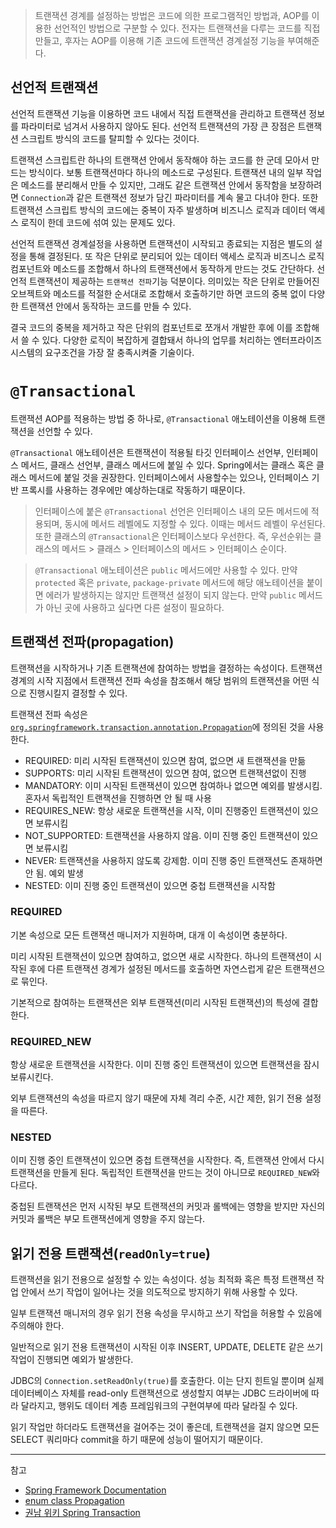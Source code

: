 > 트랜잭션 경계를 설정하는 방법은 코드에 의한 프로그램적인 방법과, AOP를 이용한 선언적인 방법으로 구분할 수 있다. 전자는 트랜잭션을 다루는 코드를 직접 만들고, 후자는 AOP를 이용해 기존 코드에 트랜잭션 경계설정 기능을 부여해준다.

## 선언적 트랜잭션
선언적 트랜잭션 기능을 이용하면 코드 내에서 직접 트랜잭션을 관리하고 트랜잭션 정보를 파라미터로 넘겨서 사용하지 않아도 된다. 선언적 트랜잭션의 가장 큰 장점은 트랜잭션 스크립트 방식의 코드를 탈피할 수 있다는 것이다.

트랜잭션 스크립트란 하나의 트랜잭션 안에서 동작해야 하는 코드를 한 군데 모아서 만드는 방식이다. 보통 트랜잭션마다 하나의 메소드로 구성된다. 트랜잭션 내의 일부 작업은 메소드를 분리해서 만들 수 있지만, 그래도 같은 트랜잭션 안에서 동작함을 보장하려면 `Connection`과 같은 트랜잭션 정보가 담긴 파라미터를 계속 물고 다녀야 한다. 또한 트랜잭션 스크립트 방식의 코드에는 중복이 자주 발생하며 비즈니스 로직과 데이터 액세스 로직이 한데 코드에 섞여 있는 문제도 있다.

선언적 트랜잭션 경계설정을 사용하면 트랜잭션이 시작되고 종료되는 지점은 별도의 설정을 통해 결정된다. 또 작은 단위로 분리되어 있는 데이터 액세스 로직과 비즈니스 로직 컴포넌트와 메소드를 조합해서 하나의 트랜잭션에서 동작하게 만드는 것도 간단하다. 선언적 트랜잭션이 제공하는 `트랜잭션 전파`기능 덕분이다. 의미있는 작은 단위로 만들어진 오브젝트와 메소드를 적절한 순서대로 조합해서 호출하기만 하면 코드의 중복 없이 다양한 트랜잭션 안에서 동작하는 코드를 만들 수 있다.

결국 코드의 중복을 제거하고 작은 단위의 컴포넌트로 쪼개서 개발한 후에 이를 조합해서 쓸 수 있다. 다양한 로직이 복잡하게 결합돼서 하나의 업무를 처리하는 엔터프라이즈 시스템의 요구조건을 가장 잘 충족시켜줄 기술이다.

# `@Transactional`
트랜잭션 AOP를 적용하는 방법 중 하나로, `@Transactional` 애노테이션을 이용해 트랜잭션을 선언할 수 있다. 

`@Transactional` 애노테이션은 트랜잭션이 적용될 타깃 인터페이스 선언부, 인터페이스 메서드, 클래스 선언부, 클래스 메서드에 붙일 수 있다. Spring에서는 클래스 혹은 클래스 메서드에 붙일 것을 권장한다. 인터페이스에서 사용할수는 있으나, 인터페이스 기반 프록시를 사용하는 경우에만 예상하는대로 작동하기 때문이다.

> 인터페이스에 붙은 `@Transactional` 선언은 인터페이스 내의 모든 메서드에 적용되며, 동시에 메서드 레벨에도 지정할 수 있다. 이때는 메서드 레벨이 우선된다. 또한 클래스의 `@Transactional`은 인터페이스보다 우선한다. 즉, 우선순위는 클래스의 메서드 > 클래스 > 인터페이스의 메서드 > 인터페이스 순이다.

> `@Transactional` 애노테이션은 `public` 메서드에만 사용할 수 있다. 만약 `protected` 혹은 `private`, `package-private` 메서드에 해당 애노테이션을 붙이면 에러가 발생하지는 않지만 트랜잭션 설정이 되지 않는다. 만약 `public` 메서드가 아닌 곳에 사용하고 싶다면 다른 설정이 필요하다.

## 트랜잭션 전파(propagation)
트랜잭션을 시작하거나 기존 트랜잭션에 참여하는 방법을 결정하는 속성이다. 트랜잭션 경계의 시작 지점에서 트랜잭션 전파 속성을 참조해서 해당 범위의 트랜잭션을 어떤 식으로 진행시킬지 결정할 수 있다.

트랜잭션 전파 속성은[`org.springframework.transaction.annotation.Propagation`](https://docs.spring.io/spring-framework/docs/current/javadoc-api/org/springframework/transaction/annotation/Propagation.html)에 정의된 것을 사용한다.

- REQUIRED: 미리 시작된 트랜잭션이 있으면 참여, 없으면 새 트랜잭션을 만듦
- SUPPORTS: 미리 시작된 트랜잭션이 있으면 참여, 없으면 트랜잭션없이 진행
- MANDATORY: 이미 시작된 트랜잭션이 있으면 참여하나 없으면 예외를 발생시킴. 혼자서 독립적인 트랜잭션을 진행하면 안 될 때 사용
- REQUIRES_NEW: 항상 새로운 트랜잭션을 시작, 이미 진행중인 트랜잭션이 있으면 보류시킴
- NOT_SUPPORTED: 트랜잭션을 사용하지 않음. 이미 진행 중인 트랜잭션이 있으면 보류시킴
- NEVER: 트랜잭션을 사용하지 않도록 강제함. 이미 진행 중인 트랜잭션도 존재하면 안 됨. 예외 발생
- NESTED: 이미 진행 중인 트랜잭션이 있으면 중첩 트랜잭션을 시작함

### REQUIRED
기본 속성으로 모든 트랜잭션 매니저가 지원하며, 대개 이 속성이면 충분하다.

미리 시작된 트랜잭션이 있으면 참여하고, 없으면 새로 시작한다. 하나의 트랜잭션이 시작된 후에 다른 트랜잭션 경계가 설정된 메서드를 호출하면 자연스럽게 같은 트랜잭션으로 묶인다.

기본적으로 참여하는 트랜잭션은 외부 트랜잭션(미리 시작된 트랜잭션)의 특성에 결합한다. 

### REQUIRED_NEW
항상 새로운 트랜잭션을 시작한다. 이미 진행 중인 트랜잭션이 있으면 트랜잭션을 잠시 보류시킨다. 

외부 트랜잭션의 속성을 따르지 않기 때문에 자체 격리 수준, 시간 제한, 읽기 전용 설정을 따른다.

### NESTED
이미 진행 중인 트랜잭션이 있으면 중첩 트랜잭션을 시작한다. 즉, 트랜잭션 안에서 다시 트랜잭션을 만들게 된다. 독립적인 트랜잭션을 만드는 것이 아니므로 `REQUIRED_NEW`와 다르다.

중첩된 트랜잭션은 먼저 시작된 부모 트랜잭션의 커밋과 롤백에는 영향을 받지만 자신의 커밋과 롤백은 부모 트랜잭션에게 영향을 주지 않는다.

## 읽기 전용 트랜잭션(`readOnly=true`)
트랜잭션을 읽기 전용으로 설정할 수 있는 속성이다. 성능 최적화 혹은 특정 트랜잭션 작업 안에서 쓰기 작업이 일어나는 것을 의도적으로 방지하기 위해 사용할 수 있다.

일부 트랜잭션 매니저의 경우 읽기 전용 속성을 무시하고 쓰기 작업을 허용할 수 있음에 주의해야 한다.

일반적으로 읽기 전용 트랜잭션이 시작된 이후 INSERT, UPDATE, DELETE 같은 쓰기 작업이 진행되면 예외가 발생한다.

JDBC의 `Connection.setReadOnly(true)`를 호출한다. 이는 단지 힌트일 뿐이며 실제 데이터베이스 자체를 read-only 트랜잭션으로 생성할지 여부는 JDBC 드라이버에 따라 달라지고, 행위도 데이터 계층 프레임워크의 구현여부에 따라 달라질 수 있다.

읽기 작업만 하더라도 트랜잭션을 걸어주는 것이 좋은데, 트랜잭션을 걸지 않으면 모든 SELECT 쿼리마다 commit을 하기 때문에 성능이 떨어지기 때문이다.

---
참고
- [Spring Framework Documentation](https://docs.spring.io/spring-framework/docs/current/reference/html/data-access.html#transaction-declarative-annotations)
- [enum class Propagation](https://docs.spring.io/spring-framework/docs/current/javadoc-api/org/springframework/transaction/annotation/Propagation.html)
- [권남 위키 Spring Transaction](https://kwonnam.pe.kr/wiki/springframework/transaction)
